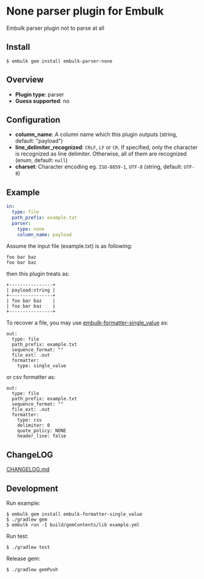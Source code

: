 # None parser plugin for Embulk

Embulk parser plugin not to parse at all

## Install

```
$ embulk gem install embulk-parser-none
```

## Overview

* **Plugin type**: parser
* **Guess supported**: no

## Configuration

- **column_name**: A column name which this plugin outputs (string, default: "payload")
- **line_delimiter_recognized**: `CRLF`, `LF` or `CR`. If specified, only the character is recognized as line delimiter. Otherwise, all of them are recognized (enum, default: `null`)
- **charset**: Character encoding eg. `ISO-8859-1`, `UTF-8` (string, default: `UTF-8`)

## Example

```yaml
in:
  type: file
  path_prefix: example.txt
  parser:
    type: none
    column_name: payload
```

Assume the input file (example.txt) is as following:

```
foo bar baz
foo bar baz
```

then this plugin treats as:

```
+----------------+
| payload:string |
+----------------+
| foo bar baz    |
| foo bar baz    |
+----------------+
```

To recover a file, you may use [embulk-formatter-single_value](https://github.com/sonots/embulk-formatter-single_value) as:

```
out:
  type: file
  path_prefix: example.txt
  sequence_format: ""
  file_ext: .out
  formatter:
    type: single_value
```

or csv formatter as:

```
out:
  type: file
  path_prefix: example.txt
  sequence_format: ""
  file_ext: .out
  formatter:
    type: csv
    delimiter: 0
    quote_policy: NONE
    header_line: false
```

## ChangeLOG

[CHANGELOG.md](CHANGELOG.md)

## Development

Run example:

```
$ embulk gem install embulk-formatter-single_value
$ ./gradlew gem
$ embulk run -I build/gemContents/lib example.yml
```

Run test:

```
$ ./gradlew test
```

Release gem:

```
$ ./gradlew gemPush
```
